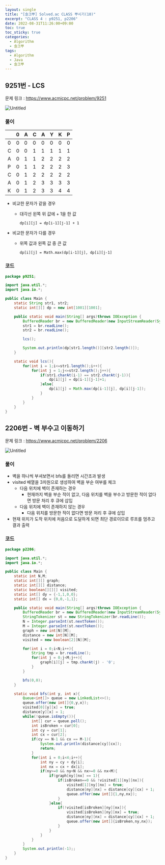 ```yaml
---
layout: single
title: "[솔크뿌] Solved.ac CLASS 뿌시기(10)"
excerpt: "CLASS 4 : p9251, p2206"
date: 2022-08-31T11:26:00+09:00
toc: true
toc_sticky: true
categories:
  - Algorithm
  - 솔크뿌
tags:
  - Algorithm
  - Java
  - 솔크뿌
---
```

## 9251번 - LCS

문제 링크 : <https://www.acmicpc.net/problem/9251>

![Untitled](https://user-images.githubusercontent.com/60471550/187578055-471718b0-3326-4332-a97e-f72af26741ad.png)

### 풀이

|  | 0 | A | C | A | Y | K | P |
| --- | --- | --- | --- | --- | --- | --- | --- |
| 0 | 0 | 0 | 0 | 0 | 0 | 0 | 0 |
| C | 0 | 0 | 1 | 1 | 1 | 1 | 1 |
| A | 0 | 1 | 1 | 2 | 2 | 2 | 2 |
| P | 0 | 1 | 1 | 2 | 2 | 2 | 3 |
| C | 0 | 1 | 2 | 2 | 2 | 2 | 2 |
| A | 0 | 1 | 2 | 3 | 3 | 3 | 3 |
| K | 0 | 1 | 2 | 3 | 3 | 4 | 4 |

- 비교한 문자가 같을 경우
    - 대각선 왼쪽 위 값에 + 1을 한 값
    
      `dp[i][j] = dp[i-1][j-1] + 1`
- 비교한 문자가 다를 경우
    - 위쪽 값과 왼쪽 값 중 큰 값
    
       `dp[i][j] = Math.max(dp[i-1][j], dp[i][j-1]`
        

### 코드

```java
package p9251;

import java.util.*;
import java.io.*;

public class Main {
    static String str1, str2;
    static int[][] dp = new int[1001][1001];

    public static void main(String[] args)throws IOException {
        BufferedReader br = new BufferedReader(new InputStreamReader(System.in));
        str1 = br.readLine();
        str2 = br.readLine();

        lcs();

        System.out.println(dp[str1.length()][str2.length()]);
    }

    static void lcs(){
        for(int i = 1;i<=str1.length();i++){
            for(int j = 1;j<=str2.length();j++){
                if(str1.charAt(i-1) == str2.charAt(j-1)){
                    dp[i][j] = dp[i-1][j-1]+1;
                }else{
                    dp[i][j] = Math.max(dp[i-1][j], dp[i][j-1]);
                }
            }
        }
    }
}
```

## 2206번 - 벽 부수고 이동하기

문제 링크 : <https://www.acmicpc.net/problem/2206>

![Untitled](https://user-images.githubusercontent.com/60471550/187578431-878d7e90-df3f-4ac5-ace4-855bbf24b547.png)

### 풀이

- 벽을 하나씩 부셔보면서 bfs를 돌리면 시간초과 발생
- visited 배열을 3차원으로 생성하여 벽을 부순 여부를 체크
    - 다음 위치에 벽이 존재하는 경우
        - 현재까지 벽을 부순 적이 없고, 다음 위치를 벽을 부수고 방문한 적이 없다면 방문 처리 후 큐에 삽입
    - 다음 위치에 벽이 존재하지 않는 경우
        - 다음 위치를 방문한 적이 없다면 방문 처리 후 큐에 삽입
- 현재 위치가 도착 위치에 처음으로 도달하게 되면 최단 경로이므로 루프를 멈추고 결과 출력

### 코드

```java
package p2206;

import java.util.*;
import java.io.*;

public class Main {
    static int N,M;
    static int[][] graph;
    static int[][] distance;
    static boolean[][][] visited;
    static int[] dy = {-1,1,0,0};
    static int[] dx = {0,0,-1,1};

    public static void main(String[] args)throws IOException {
        BufferedReader br = new BufferedReader(new InputStreamReader(System.in));
        StringTokenizer st = new StringTokenizer(br.readLine());
        N = Integer.parseInt(st.nextToken());
        M = Integer.parseInt(st.nextToken());
        graph = new int[N][M];
        distance = new int[N][M];
        visited = new boolean[2][N][M];

        for(int i = 0;i<N;i++){
            String tmp = br.readLine();
            for(int j = 0;j<M;j++){
                graph[i][j] = tmp.charAt(j) - '0';
            }
        }

        bfs(0,0);
    }

    static void bfs(int y, int x){
        Queue<int[]> queue = new LinkedList<>();
        queue.offer(new int[]{0,y,x});
        visited[0][y][x] = true;
        distance[y][x] = 1;
        while(!queue.isEmpty()){
            int[] cur = queue.poll();
            int isBroken = cur[0];
            int cy = cur[1];
            int cx = cur[2];
            if(cy == N-1 && cx == M-1){
                System.out.println(distance[cy][cx]);
                return;
            }
            for(int i = 0;i<4;i++){
                int ny = cy + dy[i];
                int nx = cx + dx[i];
                if(ny>=0 && ny<N && nx>=0 && nx<M){
                    if(graph[ny][nx] == 1){
                        if(isBroken==0 && !visited[1][ny][nx]){
                            visited[1][ny][nx] = true;
                            distance[ny][nx] = distance[cy][cx] + 1;
                            queue.offer(new int[]{1,ny,nx});
                        }
                    }else{
                        if(!visited[isBroken][ny][nx]){
                            visited[isBroken][ny][nx] = true;
                            distance[ny][nx] = distance[cy][cx] + 1;
                            queue.offer(new int[]{isBroken,ny,nx});
                        }
                    }
                }
            }
        }
        System.out.println(-1);;
    }
}
```